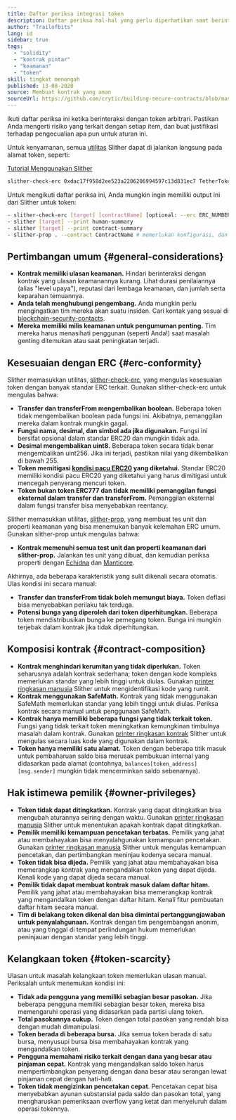 ```yaml
---
title: Daftar periksa integrasi token
description: Daftar periksa hal-hal yang perlu diperhatikan saat berinteraksi dengan token
author: "Trailofbits"
lang: id
sidebar: true
tags:
  - "solidity"
  - "kontrak pintar"
  - "keamanan"
  - "token"
skill: tingkat menengah
published: 13-08-2020
source: Membuat kontrak yang aman
sourceUrl: https://github.com/crytic/building-secure-contracts/blob/master/development-guidelines/token_integration.md
---
```


Ikuti daftar periksa ini ketika berinteraksi dengan token arbitrari. Pastikan Anda mengerti risiko yang terkait dengan setiap item, dan buat justifikasi terhadap pengecualian apa pun untuk aturan ini.

Untuk kenyamanan, semua [utilitas](https://github.com/crytic/slither#tools) Slither dapat di jalankan langsung pada alamat token, seperti:

[Tutorial Menggunakan Slither](/developers/tutorials/how-to-use-slither-to-find-smart-contract-bugs/)

```bash
slither-check-erc 0xdac17f958d2ee523a2206206994597c13d831ec7 TetherToken
```

Untuk mengikuti daftar periksa ini, Anda mungkin ingin memiliki output ini dari Slither untuk token:

```bash
- slither-check-erc [target] [contractName] [optional: --erc ERC_NUMBER]
- slither [target] --print human-summary
- slither [target] --print contract-summary
- slither-prop . --contract ContractName # memerlukan konfigurasi, dan menggunakan Echidna dan Manticore
```

## Pertimbangan umum {#general-considerations}

- **Kontrak memiliki ulasan keamanan.** Hindari berinteraksi dengan kontrak yang ulasan keamanannya kurang. Lihat durasi penilaiannya (alias "level upaya"), reputasi dari lembaga keamanan, dan jumlah serta keparahan temuannya.
- **Anda telah menghubungi pengembang.** Anda mungkin perlu mengingatkan tim mereka akan suatu insiden. Cari kontak yang sesuai di [blockchain-security-contacts](https://github.com/crytic/blockchain-security-contacts).
- **Mereka memiliki milis keamanan untuk pengumuman penting.** Tim mereka harus menasihati penggunan (seperti Anda!) saat masalah genting ditemukan atau saat peningkatan terjadi.

## Kesesuaian dengan ERC {#erc-conformity}

Slither memasukkan utilitas, [slither-check-erc](https://github.com/crytic/slither/wiki/ERC-Conformance), yang mengulas kesesuaian token dengan banyak standar ERC terkait. Gunakan slither-check-erc untuk mengulas bahwa:

- **Transfer dan transferFrom mengembalikan boolean.** Beberapa token tidak mengembalikan boolean pada fungsi ini. Akibatnya, pemanggilan mereka dalam kontrak mungkin gagal.
- **Fungsi nama, desimal, dan simbol ada jika digunakan.** Fungsi ini bersifat opsional dalam standar ERC20 dan mungkin tidak ada.
- **Desimal mengembalikan uint8.** Beberapa token secara tidak benar mengembalikan uint256. Jika ini terjadi, pastikan nilai yang dikembalikan di bawah 255.
- **Token memitigasi [kondisi pacu ERC20](https://github.com/ethereum/EIPs/issues/20#issuecomment-263524729) yang diketahui.** Standar ERC20 memiliki kondisi pacu ERC20 yang diketahui yang harus dimitigasi untuk mencegah penyerang mencuri token.
- **Token bukan token ERC777 dan tidak memiliki pemanggilan fungsi eksternal dalam transfer dan transferFrom.** Pemanggilan eksternal dalam fungsi transfer bisa menyebabkan reentancy.

Slither memasukkan utilitas, [slither-prop](https://github.com/crytic/slither/wiki/Property-generation), yang membuat tes unit dan properti keamanan yang bisa menemukan banyak kelemahan ERC umum. Gunakan slither-prop untuk mengulas bahwa:

- **Kontrak memenuhi semua test unit dan properti keamanan dari slither-prop.** Jalankan tes unit yang dibuat, dan kemudian periksa properti dengan [Echidna](https://github.com/crytic/echidna) dan [Manticore](https://manticore.readthedocs.io/en/latest/verifier.html).

Akhirnya, ada beberapa karakteristik yang sulit dikenali secara otomatis. Ulas kondisi ini secara manual:

- **Transfer dan transferFrom tidak boleh memungut biaya.** Token deflasi bisa menyebabkan perilaku tak terduga.
- **Potensi bunga yang diperoleh dari token diperhitungkan.** Beberapa token mendistribusikan bunga ke pemegang token. Bunga ini mungkin terjebak dalam kontrak jika tidak diperhitungkan.

## Komposisi kontrak {#contract-composition}

- **Kontrak menghindari kerumitan yang tidak diperlukan.** Token seharusnya adalah kontrak sederhana; token dengan kode kompleks memerlukan standar yang lebih tinggi untuk diulas. Gunakan [printer ringkasan manusia](https://github.com/crytic/slither/wiki/Printer-documentation#human-summary) Slither untuk mengidentifikasi kode yang rumit.
- **Kontrak menggunakan SafeMath.** Kontrak yang tidak menggunakan SafeMath memerlukan standar yang lebih tinggi untuk diulas. Periksa kontrak secara manual untuk penggunaan SafeMath.
- **Kontrak hanya memiliki beberapa fungsi yang tidak terkait token.** Fungsi yang tidak terkait token meningkatkan kemungkinan timbulnya masalah dalam kontrak. Gunakan [printer ringkasan kontrak](https://github.com/crytic/slither/wiki/Printer-documentation#contract-summary) Slither untuk mengulas secara luas kode yang digunakan dalam kontrak.
- **Token hanya memiliki satu alamat.** Token dengan beberapa titik masuk untuk pembaharuan saldo bisa merusak pembukuan internal yang didasarkan pada alamat (contohnya, `balances[token_address][msg.sender]` mungkin tidak mencerminkan saldo sebenarnya).

## Hak istimewa pemilik {#owner-privileges}

- **Token tidak dapat ditingkatkan.** Kontrak yang dapat ditingkatkan bisa mengubah aturannya seiring dengan waktu. Gunakan [printer ringkasan manusia](https://github.com/crytic/slither/wiki/Printer-documentation#contract-summary) Slither untuk menentukan apakah kontrak dapat ditingkatkan.
- **Pemilik memiliki kemampuan pencetakan terbatas.** Pemilik yang jahat atau membahayakan bisa menyalahgunakan kemampuan pencetakan. Gunakan [printer ringkasan manusia](https://github.com/crytic/slither/wiki/Printer-documentation#contract-summary) Slither untuk mengulas kemampuan pencetakan, dan pertimbangkan meninjau kodenya secara manual.
- **Token tidak bisa dijeda.** Pemilik yang jahat atau membahayakan bisa memerangkap kontrak yang mengandalkan token yang dapat dijeda. Kenali kode yang dapat dijeda secara manual.
- **Pemilik tidak dapat membuat kontrak masuk dalam daftar hitam.** Pemilik yang jahat atau membahayakan bisa memerangkap kontrak yang mengandalkan token dengan daftar hitam. Kenali fitur pembuatan daftar hitam secara manual.
- **Tim di belakang token dikenal dan bisa dimintai pertanggungjawaban untuk penyalahgunaan.** Kontrak dengan tim pengembangan anonim, atau yang tinggal di tempat perlindungan hukum memerlukan peninjauan dengan standar yang lebih tinggi.

## Kelangkaan token {#token-scarcity}

Ulasan untuk masalah kelangkaan token memerlukan ulasan manual. Periksalah untuk menemukan kondisi ini:

- **Tidak ada pengguna yang memiliki sebagian besar pasokan.** Jika beberapa pengguna memiliki sebagian besar token, mereka bisa memengaruhi operasi yang didasarkan pada partisi ulang token.
- **Total pasokannya cukup.** Token dengan total pasokan yang rendah bisa dengan mudah dimanipulasi.
- **Token berada di beberapa bursa.** Jika semua token berada di satu bursa, menyusupi bursa bisa membahayakan kontrak yang mengandalkan token.
- **Pengguna memahami risiko terkait dengan dana yang besar atau pinjaman cepat.** Kontrak yang mengandalkan saldo token harus mempertimbangkan penyerang dengan dana besar atau serangan lewat pinjaman cepat dengan hati-hati.
- **Token tidak mengizinkan pencetakan cepat**. Pencetakan cepat bisa menyebabkan ayunan substansial pada saldo dan pasokan total, yang mengharuskan pemeriksaan overflow yang ketat dan menyeluruh dalam operasi tokennya.
